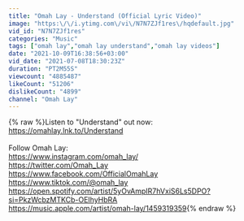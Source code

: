 ```yaml
---
title: "Omah Lay - Understand (Official Lyric Video)"
image: "https:\/\/i.ytimg.com\/vi\/N7N7ZJf1res\/hqdefault.jpg"
vid_id: "N7N7ZJf1res"
categories: "Music"
tags: ["omah lay","omah lay understand","omah lay videos"]
date: "2021-10-09T16:38:56+03:00"
vid_date: "2021-07-08T18:30:23Z"
duration: "PT2M55S"
viewcount: "4885487"
likeCount: "51206"
dislikeCount: "4899"
channel: "Omah Lay"
---
```

{% raw %}Listen to &quot;Understand&quot; out now: <a rel="nofollow" target="blank" href="https://omahlay.lnk.to/Understand">https://omahlay.lnk.to/Understand</a><br /><br />Follow Omah Lay:<br /><a rel="nofollow" target="blank" href="https://www.instagram.com/omah_lay/">https://www.instagram.com/omah_lay/</a><br /><a rel="nofollow" target="blank" href="https://twitter.com/Omah_Lay">https://twitter.com/Omah_Lay</a><br /><a rel="nofollow" target="blank" href="https://www.facebook.com/OfficialOmahLay">https://www.facebook.com/OfficialOmahLay</a><br /><a rel="nofollow" target="blank" href="https://www.tiktok.com/@omah_lay">https://www.tiktok.com/@omah_lay</a><br /><a rel="nofollow" target="blank" href="https://open.spotify.com/artist/5yOvAmpIR7hVxiS6Ls5DPO?si=PkzWcbzMTKCb-OEIhyHbRA">https://open.spotify.com/artist/5yOvAmpIR7hVxiS6Ls5DPO?si=PkzWcbzMTKCb-OEIhyHbRA</a><br /><a rel="nofollow" target="blank" href="https://music.apple.com/artist/omah-lay/1459319359">https://music.apple.com/artist/omah-lay/1459319359</a>{% endraw %}
